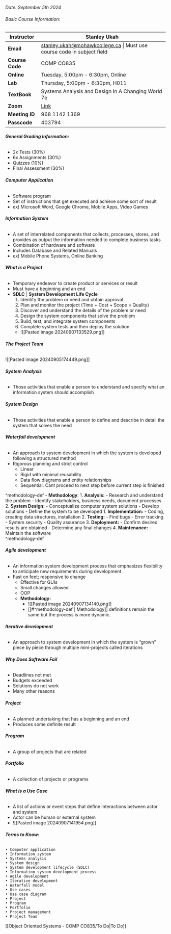 *Date: September 5th 2024*

###### Basic Course Information:

| **Instructor**  | Stanley Ukah                                                                                                      |
| --------------- | ----------------------------------------------------------------------------------------------------------------- |
| **Email**       | [stanley.ukah@mohawkcollege.ca](mailto:bilal.al-momani@mohawkcollege.ca) \| Must use course code in subject field |
| **Course Code** | COMP CO835                                                                                                        |
| **Online**      | Tuesday, 5:00pm - 6:30pm, Online                                                                                  |
| **Lab**         | Thursday, 5:00pm - 6:30pm, H011                                                                                   |
| **TextBook**    | Systems Analysis and Design In A Changing World 7e                                                                |
| **Zoom**        | [Link](https://mohawkcollege.zoom.us/j/96811421369?pwd=yPIFY2V0cMgwETfW8X1Js8DLqM4GiU.1)                          |
| **Meeting ID**  | 968 1142 1369                                                                                                     |
| **Passcode**    | 403794                                                                                                            |

###### **General Grading Information:**
- 2x Tests (30%)
- 6x Assignments (30%)
- Quizzes (10%)
- Final Assessment (30%) 

###### **Computer Application**
- Software program 
- Set of instructions that get executed and achieve some sort of result 
- ex) Microsoft Word, Google Chrome, Mobile Apps, Video Games

###### **Information System**
- A set of interrelated components that collects, processes, stores, and provides as output the information needed to complete business tasks
- Combination of hardware and software 
- Includes Database and Related Manuals
-  ex) Mobile Phone Systems, Online Banking

###### **What is a Project**
- Temporary endeavor to create product or services or result 
- Must have a beginning and an end
- **SDLC**  | **System Development Life Cycle** 
	1. Identify the problem or need and obtain approval 
	2. Plan and monitor the project (Time + Cost + Scope = Quality)
	3. Discover and understand the details of the problem or need 
	4. Design the system components that solve the problem 
	5. Build, test, and integrate system components 
	6. Complete system tests and then deploy the solution
	- ![[Pasted image 20240907133529.png]]
###### **The Project Team**
![[Pasted image 20240905174449.png]]

###### **System Analysis**
- Those activities that enable a person to understand and specify what an information system should accomplish
###### **System Design**
- Those activities that enable a person to define and describe in detail the system that solves the need
###### **Waterfall development** 
- An approach to system development in which the system is developed following a structured method  
- Rigorous planning and strict control
	- Linear 
	- Rigid with minimal reusability 
	- Data flow diagrams and entity relationships
	- Sequential. Cant proceed to next step before current step is finished 

^methodology-def
	- **Methodology**: 
		1. **Analysis:** 
			- Research and understand the problem
			- Identify stakeholders, business needs, document processes
		2. **System Design:** 
			- Conceptualize computer system solutions
			- Develop solutions 
			- Define the system to be developed 
		1. **Implementation:** 
			- Coding, creating data structures, installation
		2. **Testing:** 
			- Find bugs
			- Error tracking 
			- System security 
			- Quality assurance
		3. **Deployment:**
			- Confirm desired results are obtained
			- Determine any final changes
		4. **Maintenance:**
			- Maintain the software  
^methodology-def

###### **Agile development** 
- An information system development process that emphasizes flexibility to anticipate new requirements during development  
- Fast on feet; responsive to change  
	- Effective for GUIs
	- Small changes allowed 
	- OOP
	- **Methodology:** 
		- ![[Pasted image 20240907134140.png]]
		- [[#^methodology-def | Methodology]] definitions remain the same but the process is more dynamic.

###### **Iterative development**
- An approach to system development in which the system is “grown” piece by piece through multiple mini-projects called iterations

###### **Why Does Software Fail**
- Deadlines not met
- Budgets exceeded
- Solutions do not work 
- Many other reasons

###### **Project**
- A planned undertaking that has a beginning and an end
- Produces some definite result 
###### **Program**
- A group of projects that are related 
###### **Portfolio**
- A collection of projects or programs 
###### **What is a Use Case**
- A list of actions or event steps that define interactions between actor and system 
- Actor can be human or external system 
- ![[Pasted image 20240907141954.png]]

###### **Terms to Know:**
	• Computer application  
	• Information system  
	• Systems analysis  
	• System design  
	• System development lifecycle (SDLC)  
	• Information system development process
	• Agile development  
	• Iterative development  
	• Waterfall model  
	• Use cases  
	• Use case diagram  
	• Project  
	• Program  
	• Portfolio  
	• Project management  
	• Project Team 

 [[Object Oriented Systems - COMP CO835/To Do|To Do]]


